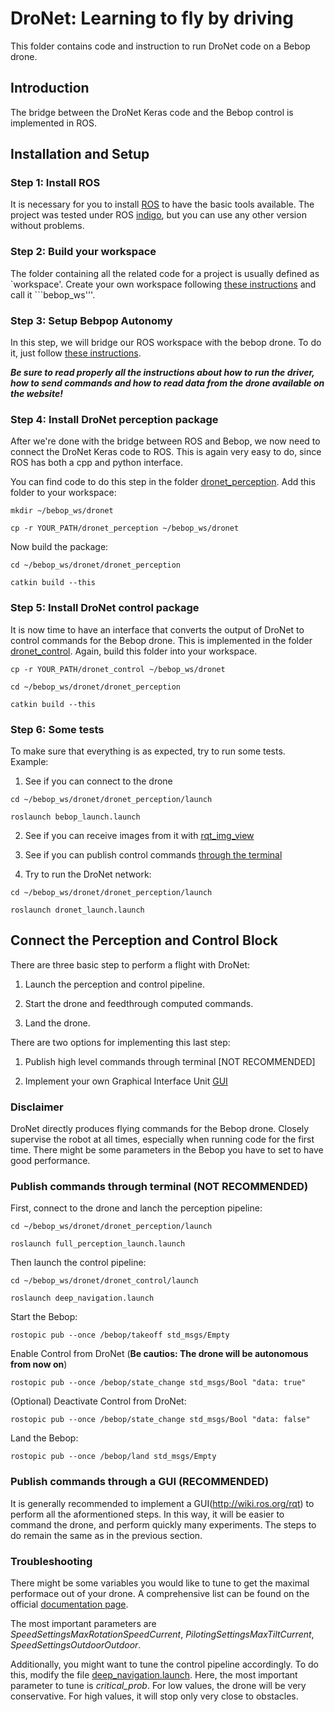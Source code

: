# DroNet: Learning to fly by driving

This folder contains code and instruction to run DroNet code on a Bebop drone.

## Introduction

The bridge between the DroNet Keras code and the Bebop control is implemented in ROS.

## Installation and Setup

### Step 1: Install ROS

It is necessary for you to install [ROS](http://wiki.ros.org/ROS/Installation) to have the basic tools available. The project was tested under ROS [indigo](http://wiki.ros.org/indigo/Installation/Ubuntu), but you can use any other version without problems.

### Step 2: Build your workspace

The folder containing all the related code for a project is usually defined as `workspace'.
Create your own workspace following [these instructions](http://wiki.ros.org/catkin/Tutorials/create_a_workspace) and call it ```bebop_ws'''.

### Step 3: Setup Bebpop Autonomy

In this step, we will bridge our ROS workspace with the bebop drone.
To do it, just follow [these instructions](http://bebop-autonomy.readthedocs.io/en/latest/installation.html).

___Be sure to read properly all the instructions about how to run the driver, how to send commands and how to read data from the drone available on the website!___

### Step 4: Install DroNet perception package

After we're done with the bridge between ROS and Bebop, we now need to connect the DroNet Keras code to ROS. This is again very easy to do, since ROS has both a cpp and python interface.

You can find code to do this step in the folder [dronet_perception](./dronet_perception).
Add this folder to your workspace:

```
mkdir ~/bebop_ws/dronet

cp -r YOUR_PATH/dronet_perception ~/bebop_ws/dronet
```

Now build the package:

```
cd ~/bebop_ws/dronet/dronet_perception

catkin build --this
```

### Step 5: Install DroNet control package

It is now time to have an interface that converts the output of DroNet to control commands for the Bebop drone.
This is implemented in the folder [dronet_control](./dronet_control).
Again, build this folder into your workspace.

```
cp -r YOUR_PATH/dronet_control ~/bebop_ws/dronet

cd ~/bebop_ws/dronet/dronet_perception

catkin build --this
```

### Step 6: Some tests

To make sure that everything is as expected, try to run some tests. Example:

1) See if you can connect to the drone

```
cd ~/bebop_ws/dronet/dronet_perception/launch

roslaunch bebop_launch.launch
```

2) See if you can receive images from it with [rqt_img_view](http://wiki.ros.org/rqt_image_view)

3) See if you can publish control commands [through the terminal](http://bebop-autonomy.readthedocs.io/en/latest/piloting.html)

4) Try to run the DroNet network:

```
cd ~/bebop_ws/dronet/dronet_perception/launch

roslaunch dronet_launch.launch
```


## Connect the Perception and Control Block

There are three basic step to perform a flight with DroNet:

1) Launch the perception and control pipeline.

2) Start the drone and feedthrough computed commands.

3) Land the drone.

There are two options for implementing this last step:

1) Publish high level commands through terminal [NOT RECOMMENDED]

2) Implement your own Graphical Interface Unit [GUI](http://wiki.ros.org/rqt)


### Disclaimer

DroNet directly produces flying commands for the Bebop drone. 
Closely supervise the robot at all times, especially when running code for the first time.
There might be some parameters in the Bebop you have to set to have good performance. 

### Publish commands through terminal (NOT RECOMMENDED)

First, connect to the drone and lanch the perception pipeline:

```
cd ~/bebop_ws/dronet/dronet_perception/launch

roslaunch full_perception_launch.launch
```

Then launch the control pipeline:

```
cd ~/bebop_ws/dronet/dronet_control/launch

roslaunch deep_navigation.launch
```

Start the Bebop:

```
rostopic pub --once /bebop/takeoff std_msgs/Empty
```

Enable Control from DroNet (__Be cautios: The drone will be autonomous from now on__)

```
rostopic pub --once /bebop/state_change std_msgs/Bool "data: true"
```

(Optional) Deactivate Control from DroNet:

```
rostopic pub --once /bebop/state_change std_msgs/Bool "data: false"
```

Land the Bebop:

```
rostopic pub --once /bebop/land std_msgs/Empty

```

### Publish commands through a GUI (RECOMMENDED)

It is generally recommended to implement a GUI(http://wiki.ros.org/rqt) to perform all
the aformentioned steps. In this way, it will be easier to command the drone, and perform
quickly many experiments. The steps to do remain the same as in the previous section.


### Troubleshooting

There might be some variables you would like to tune to get the maximal performace out of your drone. A comprehensive list can be found on the official [documentation page](http://bebop-autonomy.readthedocs.io/en/latest/autogenerated/ardrone3_settings_param.html).

The most important parameters are _SpeedSettingsMaxRotationSpeedCurrent_, _PilotingSettingsMaxTiltCurrent_, _SpeedSettingsOutdoorOutdoor_.

Additionally, you might want to tune the control pipeline accordingly. To do this, modify the file [deep_navigation.launch](./dronet_control/launch/deep_navigation.launch).
Here, the most important parameter to tune is _critical\_prob_. For low values, the drone will be very conservative. For high values, it will stop only very close to obstacles.
